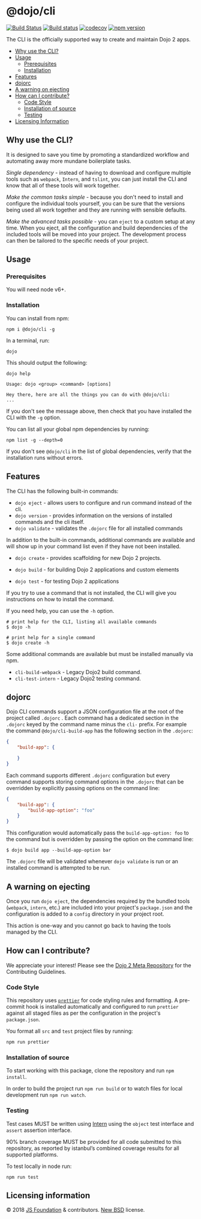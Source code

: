 # @dojo/cli

[![Build Status](https://travis-ci.org/dojo/cli.svg?branch=master)](https://travis-ci.org/dojo/cli) [![Build status](https://ci.appveyor.com/api/projects/status/mvbjrd0jcv8itvho/branch/master?svg=true)](https://ci.appveyor.com/project/Dojo/cli/branch/master)
 [![codecov](https://codecov.io/gh/dojo/cli/branch/master/graph/badge.svg)](https://codecov.io/gh/dojo/cli) [![npm version](https://badge.fury.io/js/%40dojo%2Fcli.svg)](https://badge.fury.io/js/%40dojo%2Fcli)

The CLI is the officially supported way to create and maintain Dojo 2 apps.

- [Why use the CLI?](#why-use-the-cli)
- [Usage](#usage)
  - [Prerequisites](#prerequisites)
  - [Installation](#installation)
- [Features](#features)
- [dojorc](#dojorc)
- [A warning on ejecting](#a-warning-on-ejecting)
- [How can I contribute?](#how-can-i-contribute)
  - [Code Style](#code-style)
  - [Installation of source](#installation-of-source)
  - [Testing](#testing)
- [Licensing Information](#licensing-information)


## Why use the CLI?
It is designed to save you time by promoting a standardized workflow and automating away more mundane boilerplate tasks.

*Single dependency* - instead of having to download and configure multiple tools such as `webpack`, `Intern`, and `tslint`, you can just install the CLI and know that all of these tools will work together.

*Make the common tasks simple* - because you don't need to install and configure the individual tools yourself, you can be sure that the versions being used all work together and they are running with sensible defaults.

*Make the advanced tasks possible* - you can `eject` to a custom setup at any time. When you eject, all the configuration and build dependencies of the included tools will be moved into your project. The development process can then be tailored to the specific needs of your project.

## Usage

### Prerequisites

You will need node v6+.

### Installation

You can install from npm:

`npm i @dojo/cli -g`

In a terminal, run:

`dojo`

This should output the following:

```
dojo help

Usage: dojo <group> <command> [options]

Hey there, here are all the things you can do with @dojo/cli:
...
```

If you don't see the message above, then check that you have installed the CLI with the `-g` option.

You can list all your global npm dependencies by running:

`npm list -g --depth=0`

If you don't see `@dojo/cli` in the list of global dependencies, verify that the installation runs without errors.

## Features

The CLI has the following built-in commands:

* `dojo eject` - allows users to configure and run command instead of the cli.
* `dojo version` - provides information on the versions of installed commands and the cli itself.
* `dojo validate` - validates the `.dojorc` file for all installed commands

In addition to the built-in commands, additional commands are available and will show up in your command list even if they have not been installed.

* `dojo create` - provides scaffolding for new Dojo 2 projects.


* `dojo build` - for building Dojo 2 applications and custom elements
* `dojo test` - for testing Dojo 2 applications

If you try to use a command that is not installed, the CLI will give you instructions on how to install the command.

If you need help, you can use the `-h` option.

```shell
# print help for the CLI, listing all available commands
$ dojo -h

# print help for a single command
$ dojo create -h
```

Some additional commands are available but must be installed manually via npm.

* `cli-build-webpack`  - Legacy Dojo2 build command.
* `cli-test-intern` - Legacy Dojo2 testing command.

## dojorc

Dojo CLI commands support a JSON configuration file at the root of the project called `.dojorc` . Each command has a dedicated section in the `.dojorc` keyed by the command name minus the `cli-` prefix. For example the command `@dojo/cli-build-app` has the following section in the `.dojorc`:

```json
{
	"build-app": {

	}
}
```

Each command supports different `.dojorc` configuration but every command supports storing command options in the `.dojorc` that can be overridden by explicitly passing options on the command line:


```json
{
	"build-app": {
		"build-app-option": "foo"
	}
}
```

This configuration would automatically pass the `build-app-option: foo` to the command but is overridden by passing the option on the command line:

```shell
$ dojo build app --build-app-option bar
```

The `.dojorc` file will be validated whenever `dojo validate` is run or an installed command is attempted to be run.

## A warning on ejecting

Once you run `dojo eject`, the dependencies required by the bundled tools (`webpack`, `intern`, etc.) are included into your project's `package.json` and the configuration is added to a `config` directory in your project root.

This action is one-way and you cannot go back to having the tools managed by the CLI.

## How can I contribute?

We appreciate your interest!  Please see the [Dojo 2 Meta Repository](https://github.com/dojo/meta#readme) for the Contributing Guidelines.

### Code Style

This repository uses [`prettier`](https://prettier.io/) for code styling rules and formatting. A pre-commit hook is installed automatically and configured to run `prettier` against all staged files as per the configuration in the project's `package.json`.

You format all `src` and `test` project files by running:

```bash
npm run prettier
```

### Installation of source

To start working with this package, clone the repository and run `npm install`.

In order to build the project run `npm run build` or to watch files for local development run `npm run watch`.

### Testing

Test cases MUST be written using [Intern](https://theintern.github.io) using the `object` test interface and `assert` assertion interface.

90% branch coverage MUST be provided for all code submitted to this repository, as reported by istanbul’s combined coverage results for all supported platforms.

To test locally in node run:

`npm run test`

## Licensing information

© 2018 [JS Foundation](https://js.foundation/) & contributors. [New BSD](http://opensource.org/licenses/BSD-3-Clause) license.
